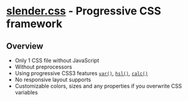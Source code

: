 # [slender.css](//urin.github.io/slender.css) - Progressive CSS framework

## Overview
- Only 1 CSS file without JavaScript
- Without preprocessors
- Using progressive CSS3 features 
  [`var()`](//www.w3.org/TR/css-variables-1/),
  [`hsl()`](//www.w3.org/TR/css-color-3/#hsl-color),
  [`calc()`](//www.w3.org/TR/css-values-3/#calc-notation)
- No responsive layout supports
- Customizable colors, sizes and any properties if you overwrite CSS variables

